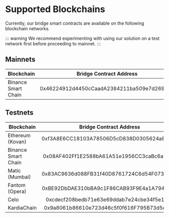 <!--
order: 2
-->

# Supported Blockchains

Currently, our bridge smart contracts are available on the following blockchain networks.

::: warning
We recommend experimenting with using our solution on a test network first before proceeding to mainnet.
:::

## Mainnets

| Blockchain        | Bridge Contract Address  | Explorer |
| ------------- |:-------------:| :-------------:|
| Binance Smart Chain | 0x46224912d4450cCaadA2384211ba509e7d269137 | [link](https://bscscan.com/address/0x46224912d4450cCaadA2384211ba509e7d269137) |

## Testnets

| Blockchain        | Bridge Contract Address  | Explorer |
| ------------- |:-------------:| :-------------:|
| Ethereum (Kovan)      | 0xf3A8E6CC18103A78506D5cD838D0305624a816cB | [link](https://kovan.etherscan.io/address/0xf3A8E6CC18103A78506D5cD838D0305624a816cB) |
| Binance Smart Chain | 0x08AF402Ff1E2588bA61A51e1956CC3caBc6aF25D  | [link](https://testnet.bscscan.com/address/0x08AF402Ff1E2588bA61A51e1956CC3caBc6aF25D)
| Matic (Mumbai) | 0x83AC9636d088FB31f40D8761724C6d54F073AC9A | [link](https://mumbai-explorer.matic.today/address/0x83AC9636d088FB31f40D8761724C6d54F073AC9A) |
|Fantom (Opera) | 0xBE92DbDAE310bBA9c1F86CAB93F9E4a1A794508E | N/A |
| Celo | 0xcdecf208bedb71e63e69ddab7e24cbe34f5e1a08 | [link](https://alfajores-blockscout.celo-testnet.org/address/0xcdecf208bedb71e63e69ddab7e24cbe34f5e1a08/transactions) |
| KardiaChain | 0x9a8061b86610e723d46c5f0f616F795B73d5e386| N/A |
